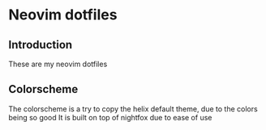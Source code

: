 # Neovim dotfiles

## Introduction

These are my neovim dotfiles

## Colorscheme

The colorscheme is a try to copy the helix default theme, due to the colors being so good
It is built on top of nightfox due to ease of use
